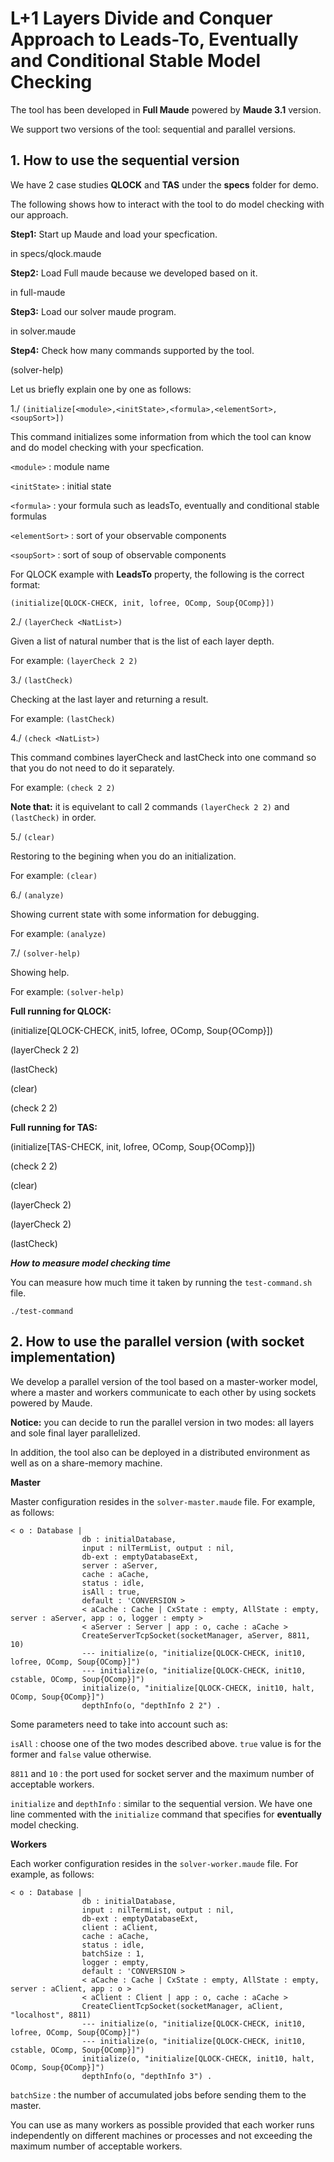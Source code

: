 # L+1 Layers Divide and Conquer Approach to Leads-To, Eventually and Conditional Stable Model Checking

The tool has been developed in **Full Maude** powered by **Maude 3.1** version.

We support two versions of the tool: sequential and parallel versions.

## 1. How to use the sequential version
We have 2 case studies **QLOCK** and **TAS** under the **specs** folder for demo.

The following shows how to interact with the tool to do model checking with our approach.

**Step1:** Start up Maude and load your specfication.

in specs/qlock.maude

**Step2:** Load Full maude because we developed based on it.

in full-maude

**Step3:** Load our solver maude program.

in solver.maude

**Step4:** Check how many commands supported by the tool.

(solver-help)

Let us briefly explain one by one as follows:

1./ `(initialize[<module>,<initState>,<formula>,<elementSort>,<soupSort>])`

This command initializes some information from which the tool can know
and do model checking with your specfication.

`<module>` : module name

`<initState>` : initial state

`<formula>` : your formula such as leadsTo, eventually and conditional stable formulas

`<elementSort>` : sort of your observable components

`<soupSort>` : sort of soup of observable components

For QLOCK example with **LeadsTo** property, the following is the correct format:

`(initialize[QLOCK-CHECK, init, lofree, OComp, Soup{OComp}])`

2./ `(layerCheck <NatList>)`

Given a list of natural number that is the list of each layer depth.

For example: `(layerCheck 2 2)`

3./ `(lastCheck)`

Checking at the last layer and returning a result.

For example: `(lastCheck)`

4./ `(check <NatList>)`

This command combines layerCheck and lastCheck into one command so that you do not need to do it separately.

For example: `(check 2 2)`

**Note that:** it is equivelant to call 2 commands `(layerCheck 2 2)` and `(lastCheck)` in order.

5./ `(clear)`

Restoring to the begining when you do an initialization.

For example: `(clear)`

6./ `(analyze)`

Showing current state with some information for debugging.

For example: `(analyze)`

7./ `(solver-help)`

Showing help.

For example: `(solver-help)`


**Full running for QLOCK:**

(initialize[QLOCK-CHECK, init5, lofree, OComp, Soup{OComp}])

(layerCheck 2 2)

(lastCheck)

(clear)

(check 2 2)

**Full running for TAS:**

(initialize[TAS-CHECK, init, lofree, OComp, Soup{OComp}])

(check 2 2)

(clear)

(layerCheck 2)

(layerCheck 2)

(lastCheck)

*__How to measure model checking time__*

You can measure how much time it taken by running the `test-command.sh` file.

`./test-command`

## 2. How to use the parallel version (with socket implementation)

We develop a parallel version of the tool based on a master-worker model, where a master and workers communicate to each other by using sockets powered by Maude.

**Notice:** you can decide to run the parallel version in two modes: all layers and sole final layer parallelized.

In addition, the tool also can be deployed in a distributed environment as well as on a share-memory machine.

**Master**

Master configuration resides in the `solver-master.maude` file. For example, as follows:

```
< o : Database |
                db : initialDatabase,
                input : nilTermList, output : nil,
                db-ext : emptyDatabaseExt,
                server : aServer,
                cache : aCache,
                status : idle,
                isAll : true,
                default : 'CONVERSION >
                < aCache : Cache | CxState : empty, AllState : empty, server : aServer, app : o, logger : empty >
                < aServer : Server | app : o, cache : aCache >
                CreateServerTcpSocket(socketManager, aServer, 8811, 10)
                --- initialize(o, "initialize[QLOCK-CHECK, init10, lofree, OComp, Soup{OComp}]")
                --- initialize(o, "initialize[QLOCK-CHECK, init10, cstable, OComp, Soup{OComp}]")
                initialize(o, "initialize[QLOCK-CHECK, init10, halt, OComp, Soup{OComp}]")
                depthInfo(o, "depthInfo 2 2") .
```

Some parameters need to take into account such as:

`isAll` : choose one of the two modes described above. `true` value is for the former and `false` value otherwise.

`8811` and `10` : the port used for socket server and the maximum number of acceptable workers.

`initialize` and `depthInfo` : similar to the sequential version. We have one line commented with the `initialize` command that specifies for **eventually** model checking.

**Workers**

Each worker configuration resides in the `solver-worker.maude` file. For example, as follows:

```
< o : Database |
                db : initialDatabase,
                input : nilTermList, output : nil,
                db-ext : emptyDatabaseExt,
                client : aClient,
                cache : aCache,
                status : idle,
                batchSize : 1,
                logger : empty,
                default : 'CONVERSION >
                < aCache : Cache | CxState : empty, AllState : empty, server : aClient, app : o >
                < aClient : Client | app : o, cache : aCache >
                CreateClientTcpSocket(socketManager, aClient, "localhost", 8811)
                --- initialize(o, "initialize[QLOCK-CHECK, init10, lofree, OComp, Soup{OComp}]")
                --- initialize(o, "initialize[QLOCK-CHECK, init10, cstable, OComp, Soup{OComp}]")
                initialize(o, "initialize[QLOCK-CHECK, init10, halt, OComp, Soup{OComp}]")
                depthInfo(o, "depthInfo 3") .
```

`batchSize` : the number of accumulated jobs before sending them to the master.

You can use as many workers as possible provided that each worker runs independently on different machines or processes and not exceeding the maximum number of acceptable workers.